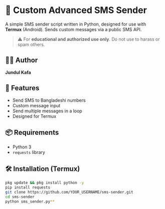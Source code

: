 # 📲 Custom Advanced SMS Sender

A simple SMS sender script written in Python, designed for use with **Termux** (Android). Sends custom messages via a public SMS API.

> ⚠️ For **educational and authorized use only**. Do not use to harass or spam others.

## 👨‍💻 Author

**Jundul Kafa**

## 🚀 Features

- Send SMS to Bangladeshi numbers
- Custom message input
- Send multiple messages in a loop
- Designed for Termux

## 📦 Requirements

- Python 3
- `requests` library

## 🛠 Installation (Termux)

```bash
pkg update && pkg install python -y
pip install requests
git clone https://github.com/YOUR_USERNAME/sms-sender.git
cd sms-sender
python sms_sender.py**
